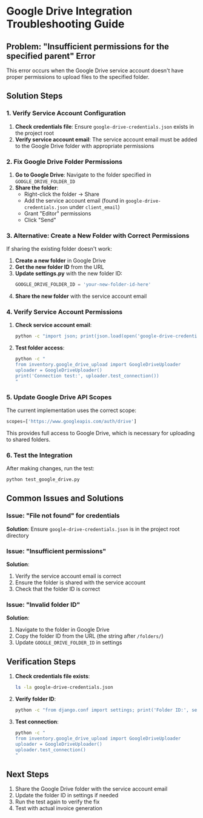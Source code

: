 # Google Drive Integration Troubleshooting Guide

## Problem: "Insufficient permissions for the specified parent" Error

This error occurs when the Google Drive service account doesn't have proper permissions to upload files to the specified folder.

## Solution Steps

### 1. Verify Service Account Configuration

1. **Check credentials file**: Ensure `google-drive-credentials.json` exists in the project root
2. **Verify service account email**: The service account email must be added to the Google Drive folder with appropriate permissions

### 2. Fix Google Drive Folder Permissions

1. **Go to Google Drive**: Navigate to the folder specified in `GOOGLE_DRIVE_FOLDER_ID`
2. **Share the folder**: 
   - Right-click the folder → Share
   - Add the service account email (found in `google-drive-credentials.json` under `client_email`)
   - Grant "Editor" permissions
   - Click "Send"

### 3. Alternative: Create a New Folder with Correct Permissions

If sharing the existing folder doesn't work:

1. **Create a new folder** in Google Drive
2. **Get the new folder ID** from the URL
3. **Update settings.py** with the new folder ID:
   ```python
   GOOGLE_DRIVE_FOLDER_ID = 'your-new-folder-id-here'
   ```
4. **Share the new folder** with the service account email

### 4. Verify Service Account Permissions

1. **Check service account email**:
   ```bash
   python -c "import json; print(json.load(open('google-drive-credentials.json'))['client_email'])"
   ```

2. **Test folder access**:
   ```bash
   python -c "
   from inventory.google_drive_upload import GoogleDriveUploader
   uploader = GoogleDriveUploader()
   print('Connection test:', uploader.test_connection())
   "
   ```

### 5. Update Google Drive API Scopes

The current implementation uses the correct scope:
```python
scopes=['https://www.googleapis.com/auth/drive']
```

This provides full access to Google Drive, which is necessary for uploading to shared folders.

### 6. Test the Integration

After making changes, run the test:
```bash
python test_google_drive.py
```

## Common Issues and Solutions

### Issue: "File not found" for credentials
**Solution**: Ensure `google-drive-credentials.json` is in the project root directory

### Issue: "Insufficient permissions"
**Solution**: 
1. Verify the service account email is correct
2. Ensure the folder is shared with the service account
3. Check that the folder ID is correct

### Issue: "Invalid folder ID"
**Solution**: 
1. Navigate to the folder in Google Drive
2. Copy the folder ID from the URL (the string after `/folders/`)
3. Update `GOOGLE_DRIVE_FOLDER_ID` in settings

## Verification Steps

1. **Check credentials file exists**:
   ```bash
   ls -la google-drive-credentials.json
   ```

2. **Verify folder ID**:
   ```bash
   python -c "from django.conf import settings; print('Folder ID:', settings.GOOGLE_DRIVE_FOLDER_ID)"
   ```

3. **Test connection**:
   ```bash
   python -c "
   from inventory.google_drive_upload import GoogleDriveUploader
   uploader = GoogleDriveUploader()
   uploader.test_connection()
   "
   ```

## Next Steps

1. Share the Google Drive folder with the service account email
2. Update the folder ID in settings if needed
3. Run the test again to verify the fix
4. Test with actual invoice generation
